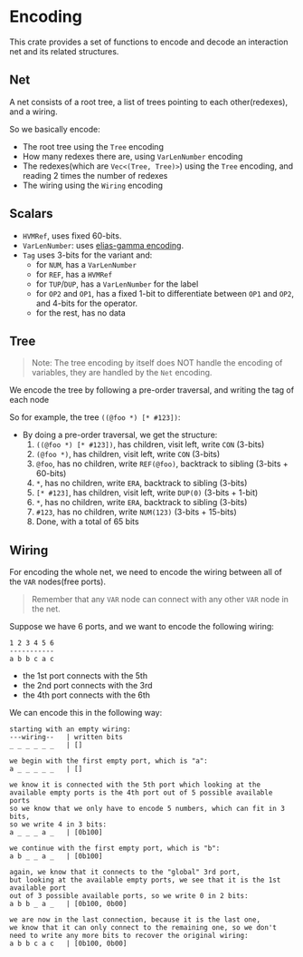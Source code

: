 # Encoding

This crate provides a set of functions to encode and decode an interaction net and its related structures.

## Net

A net consists of a root tree, a list of trees pointing to each other(redexes), and a wiring.

So we basically encode:
- The root tree using the `Tree` encoding
- How many redexes there are, using `VarLenNumber` encoding
- The redexes(which are `Vec<(Tree, Tree)>`) using the `Tree` encoding, and reading 2 times the number of redexes
- The wiring using the `Wiring` encoding

## Scalars

- `HVMRef`, uses fixed 60-bits.
- `VarLenNumber`: uses [elias-gamma encoding](https://en.wikipedia.org/wiki/Elias_gamma_coding).
- `Tag` uses 3-bits for the variant and:
  - for `NUM`, has a `VarLenNumber`
  - for `REF`, has a `HVMRef`
  - for `TUP`/`DUP`, has a `VarLenNumber` for the label
  - for `OP2` and `OP1`, has a fixed 1-bit to differentiate between `OP1` and `OP2`, and 4-bits for the operator.
  - for the rest, has no data

## Tree

> Note: The tree encoding by itself does NOT handle the encoding of variables, they are handled by the `Net` encoding.

We encode the tree by following a pre-order traversal, and writing the tag of each node

So for example, the tree `((@foo *) [* #123])`:
- By doing a pre-order traversal, we get the structure:
  1. `((@foo *) [* #123])`, has children, visit left, write `CON` (3-bits)
  2. `(@foo *)`, has children, visit left, write `CON` (3-bits)
  3. `@foo`, has no children, write `REF(@foo)`, backtrack to sibling (3-bits + 60-bits)
  4. `*`, has no children, write `ERA`, backtrack to sibling (3-bits)
  5. `[* #123]`, has children, visit left, write `DUP(0)` (3-bits + 1-bit)
  6. `*`, has no children, write `ERA`, backtrack to sibling (3-bits)
  7. `#123`, has no children, write `NUM(123)` (3-bits + 15-bits)
  8. Done, with a total of 65 bits

## Wiring

For encoding the whole net, we need to encode the wiring between all of the `VAR` nodes(free ports).

> Remember that any `VAR` node can connect with any other `VAR` node in the net.

Suppose we have 6 ports, and we want to encode the following wiring:

```text
1 2 3 4 5 6
-----------
a b b c a c
```

- the 1st port connects with the 5th
- the 2nd port connects with the 3rd
- the 4th port connects with the 6th

We can encode this in the following way:

```text
starting with an empty wiring:
---wiring--   | written bits
_ _ _ _ _ _   | []

we begin with the first empty port, which is "a":
a _ _ _ _ _   | []

we know it is connected with the 5th port which looking at the
available empty ports is the 4th port out of 5 possible available ports
so we know that we only have to encode 5 numbers, which can fit in 3 bits,
so we write 4 in 3 bits:
a _ _ _ a _   | [0b100]

we continue with the first empty port, which is "b":
a b _ _ a _   | [0b100]

again, we know that it connects to the "global" 3rd port,
but looking at the available empty ports, we see that it is the 1st available port
out of 3 possible available ports, so we write 0 in 2 bits:
a b b _ a _   | [0b100, 0b00]

we are now in the last connection, because it is the last one,
we know that it can only connect to the remaining one, so we don't
need to write any more bits to recover the original wiring:
a b b c a c   | [0b100, 0b00]
```
